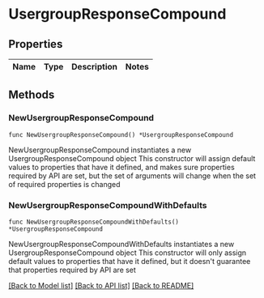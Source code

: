 # UsergroupResponseCompound

## Properties

Name | Type | Description | Notes
------------ | ------------- | ------------- | -------------

## Methods

### NewUsergroupResponseCompound

`func NewUsergroupResponseCompound() *UsergroupResponseCompound`

NewUsergroupResponseCompound instantiates a new UsergroupResponseCompound object
This constructor will assign default values to properties that have it defined,
and makes sure properties required by API are set, but the set of arguments
will change when the set of required properties is changed

### NewUsergroupResponseCompoundWithDefaults

`func NewUsergroupResponseCompoundWithDefaults() *UsergroupResponseCompound`

NewUsergroupResponseCompoundWithDefaults instantiates a new UsergroupResponseCompound object
This constructor will only assign default values to properties that have it defined,
but it doesn't guarantee that properties required by API are set


[[Back to Model list]](../README.md#documentation-for-models) [[Back to API list]](../README.md#documentation-for-api-endpoints) [[Back to README]](../README.md)


